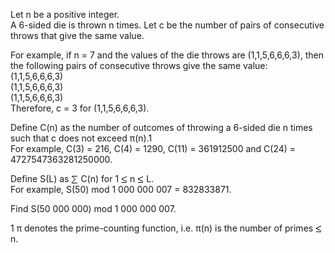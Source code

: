   <p>Let n be a positive integer.<br />  A 6-sided die is thrown n times. Let c be the number of pairs of consecutive throws that give the same value.</p>    <p>For example, if n = 7 and the values of the die throws are (1,1,5,6,6,6,3), then the following pairs of consecutive throws give the same value:<br />  (1,1,5,6,6,6,3)<br />  (1,1,5,6,6,6,3)<br />  (1,1,5,6,6,6,3)<br />  Therefore, c = 3 for (1,1,5,6,6,6,3).</p>    <p>Define C(n) as the number of outcomes of throwing a 6-sided die n times such that c does not exceed &pi;(n).1<br />  For example, C(3) = 216, C(4) = 1290, C(11) = 361912500 and C(24) = 4727547363281250000.</p>    <p>Define S(L) as <img src='images/symbol_sum.gif' width='11' height='14' alt='&sum;' border='0' style='vertical-align:middle;' /> C(n) for 1 <img src='images/symbol_le.gif' width='10' height='12' alt='&le;' border='0' style='vertical-align:middle;' /> n <img src='images/symbol_le.gif' width='10' height='12' alt='&le;' border='0' style='vertical-align:middle;' /> L.<br />  For example, S(50) mod 1&nbsp;000&nbsp;000&nbsp;007 = 832833871.</p>    <p>Find S(50&nbsp;000&nbsp;000) mod 1&nbsp;000&nbsp;000&nbsp;007.</p>    <p>1 &pi; denotes the prime-counting function, i.e. &pi;(n) is the number of primes <img src='images/symbol_le.gif' width='10' height='12' alt='&le;' border='0' style='vertical-align:middle;' /> n.</p>  